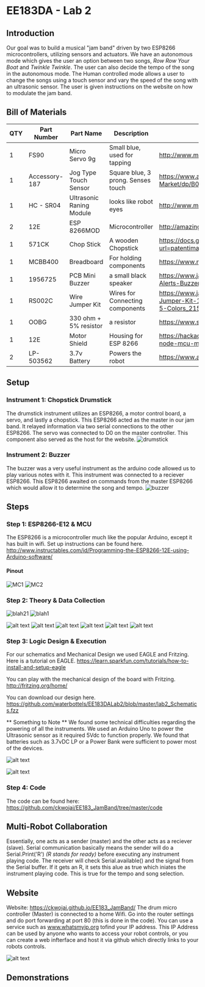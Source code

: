 # EE183DA - Lab 2

## Introduction
Our goal was to build a musical "jam band" driven by two ESP8266 microcontrollers, utilizing sensors and actuators. We have an autonomous mode which gives the user an option between two songs, *Row Row Your Boat* and *Twinkle Twinkle*. The user can also decide the tempo of the song in the autonomous mode. The Human controlled mode allows a user to change the songs using a touch sensor and vary the speed of the song with an ultrasonic sensor. The user is given instructions on the website on how to modulate the jam band.

## Bill of Materials
| **QTY** | **Part Number**   | **Part Name**                | **Description**                        | **Spec Sheet**                                                                                                                               |
|-----|---------------|--------------------------|------------------------------------|------------------------------------------------------------------------------------------------------------------------------------------|
| 1   | FS90          | Micro Servo 9g           | Small blue, used for tapping       | http://www.mantech.co.za/Datasheets/Products/FITEC_FS90.pdf                                                                              |
| 1   | Accessory-187 | Jog Type Touch Sensor    | Square blue, 3 prong. Senses touch | https://www.amazon.com/Sensor-Capacitive-Arduino-Atomic-Market/dp/B00WH7O00U                                                             |
| 1   | HC - SR04     | Ultrasonic Raning Module | looks like robot eyes              | http://www.micropik.com/PDF/HCSR04.pdf                                                                                                   |
| 2   | 12E           | ESP 8266MOD              | Microcontroller                    | http://amazingrobots.net/2017-2/resources/nodemcu_pinout/                                                                                |
| 1   | 571CK         | Chop Stick               | A wooden Chopstick                 | https://docs.google.com/viewer?url=patentimages.storage.googleapis.com/pdfs/US20090026782.pdf                                            |
| 1   | MCBB400       | Breadboard               | For holding components             | https://www.melopero.com/datasheets/Breadboard.pdf                                                                                       |
| 1   | 1956725       | PCB Mini Buzzer          | a small black speaker              | https://www.jameco.com/z/SV8-Velleman-Audio-Indicator-and-Alerts-Buzzer-8mA-12-Volt-Solder-Through-Hole_1956725.html                     |
| 1   | RS002C        | Wire Jumper Kit          | Wires for Connecting components    | https://www.jameco.com/z/RS002C-Dagu-HiTech-Electronic-Wire-Jumper-Kit-140-Pieces-100-Male-Cables-40-Female-Cables-5-Colors_2150467.html |
| 1   | OOBG          | 330 ohm + 5% resistor    | a resistor                         | https://www.sparkfun.com/products/11507                                                                                                  |
| 1   | 12E           | Motor Shield             | Housing for ESP 8266               | https://hackaday.io/project/8856-incubator-controller/log/29291-node-mcu-motor-shield                                                    |
| 2   | LP-503562     | 3.7v Battery             | Powers the robot                   | https://www.adafruit.com/product/258                                                                                                     |
## Setup
### Instrument 1: Chopstick Drumstick
The drumstick instrument utilizes an ESP8266, a motor control board, a servo, and lastly a chopstick. This ESP8266 acted as the master in our jam band. It relayed information via two serial connections to the other ESP8266. The servo was connected to D0 on the master controller. This component also served as the host for the website.
![drumstick](https://images-na.ssl-images-amazon.com/images/I/41-aA8t56uL._SX342_.jpg "servo")
### Instrument 2: Buzzer
The buzzer was a very useful instrument as the arduino code allowed us to play various notes with it. This instrument was connected to a reciever ESP8266. This ESP8266 awaited on commands from the master ESP8266 which would allow it to determine the song and tempo.
![buzzer](http://www.futurlec.com/Pictures/3VPIEZOPCB.jpg "buzzer")

## Steps
### Step 1: ESP8266-E12 & MCU
The ESP8266 is a microcontroller much like the popular Arduino, except it has built in wifi.
Set up instructions can be found here.
http://www.instructables.com/id/Programming-the-ESP8266-12E-using-Arduino-software/ 

#### Pinout
![MC1](http://amazingrobots.net/wp-content/uploads/2016/06/nodemcu_pinout.png "ESP 8266")
![MC2](http://amazingrobots.net/wp-content/uploads/2016/06/motor_shield_diagram.jpg "MCU")

### Step 2: Theory & Data Collection

![blah21](https://github.com/waterbottels/EE183DALab2/blob/master/Component1.png "sensor 1")
![blah1](https://github.com/waterbottels/EE183DALab2/blob/master/Component2.png "sensor 2")

![alt text](https://github.com/waterbottels/EE183DALab2/blob/master/sensors1.png "M")
![alt text](https://github.com/waterbottels/EE183DALab2/blob/master/sensors2.png "M")
![alt text](https://github.com/waterbottels/EE183DALab2/blob/master/sensors3.png "M")
![alt text](https://github.com/waterbottels/EE183DALab2/blob/master/sensors4.png "M")
![alt text](https://github.com/waterbottels/EE183DALab2/blob/master/sensors5.png "M")
![alt text](https://github.com/waterbottels/EE183DALab2/blob/master/sensors6.png "M")

### Step 3: Logic Design & Execution
For our schematics and Mechanical Design we used EAGLE and Fritzing.
Here is a tutorial on EAGLE.
https://learn.sparkfun.com/tutorials/how-to-install-and-setup-eagle

You can play with the mechanical design of the board with Fritzing.
http://fritzing.org/home/

You can download our design here.
https://github.com/waterbottels/EE183DALab2/blob/master/lab2_Schematics.fzz

** Something to Note **
We found some technical difficulties regarding the powering of all the instruments. We used an Arduino Uno to power the Ultrasonic sensor as it required 5Vdc to function properly. We found that batteries such as 3.7vDC LP or a Power Bank were sufficient to power most of the devices.

![alt text](https://github.com/waterbottels/EE183DALab2/blob/master/mechanics.png "Mechanical Drawing")

![alt text](https://github.com/waterbottels/EE183DALab2/blob/master/schematic.png "Schematics")
### Step 4: Code
The code can be found here:
https://github.com/ckwojai/EE183_JamBand/tree/master/code

## Multi-Robot Collaboration
Essentially, one acts as a sender (master) and the other acts as a reciever (slave). Serial communication basically means the sender will do a Serial.Print('R') *(R stands for ready)* before executing any instrument playing code.
The receiver will check Serial.available() and the signal from the Serial buffer. If it gets an R, it sets this alue as true which iniates the instrument playing code. This is true for the tempo and song selection.

## Website
Website: https://ckwojai.github.io/EE183_JamBand/
The drum micro controller (Master) is connected to a home Wifi. Go into the router settings and do port forwarding at port 80 (this is done in the code). You can use a service such as www.whatsmyip.org tofind your IP address.
This IP Address can be used by anyone who wants to access your robot controls, or you can create a web infterface and host it via github which directly links to your robots controls.

![alt text](https://github.com/waterbottels/EE183DALab2/blob/master/website2.png "Website")


## Demonstrations
